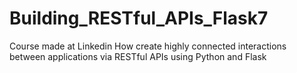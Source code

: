 # Building_RESTful_APIs_Flask7

Course made at Linkedin 
How create highly connected interactions between applications via RESTful APIs using Python and Flask
